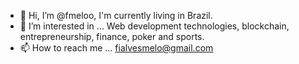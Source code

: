 - 👋 Hi, I’m @fmeloo, I'm currently living in Brazil.
- 👀 I’m interested in ... Web development technologies, blockchain, entrepreneurship, finance, poker and sports.
- 📫 How to reach me ... fialvesmelo@gmail.com

